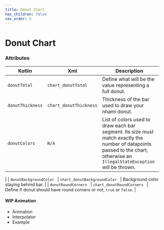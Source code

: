 ```yaml
---
title: Donut Chart
has_children: false
nav_order: 5
---
```


# Donut Chart
        
### Attributes

| Kotlin | Xml | Description |
|---|---|---|
| `donutTotal` | `chart_donutTotal` | Define what will be the value representing a full donut. |
| `donutThickness` | `chart_donutThickness`  | Thickness of the bar used to draw your nhami donut. |
| `donutColors ` | `N/A` | List of colors used to draw each bar segment. Its size must match exactly the number of datapoints passed to the chart, otherwise an `IllegalStateException` will be thrown.
 |
| `donutBackgroundColor ` | `chart_donutBackgroundColor ` | Background color staying behind bar. |
| `donutRoundCorners ` | `chart_donutRoundCorners ` | Define if donut should have round corners or not, `true` or `false`. |

#### WIP Animation

* Animation
* Interpolator
* Example
